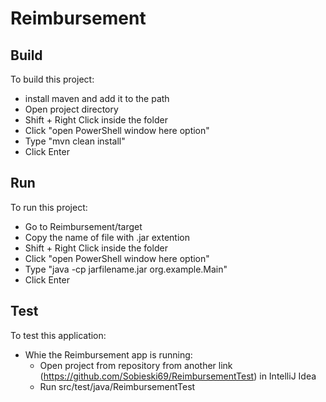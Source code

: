 # Reimbursement
## Build
To build this project:
- install maven and add it to the path
- Open project directory
- Shift + Right Click inside the folder
- Click "open PowerShell window here option"
- Type "mvn clean install"
- Click Enter
  
## Run
To run this project:
- Go to Reimbursement/target
- Copy the name of file with .jar extention
- Shift + Right Click inside the folder
- Click "open PowerShell window here option"
- Type "java -cp jarfilename.jar org.example.Main"
- Click Enter

## Test
To test this application:
- Whie the Reimbursement app is running:
  - Open project from repository from another link (https://github.com/Sobieski69/ReimbursementTest) in IntelliJ Idea
  - Run src/test/java/ReimbursementTest
